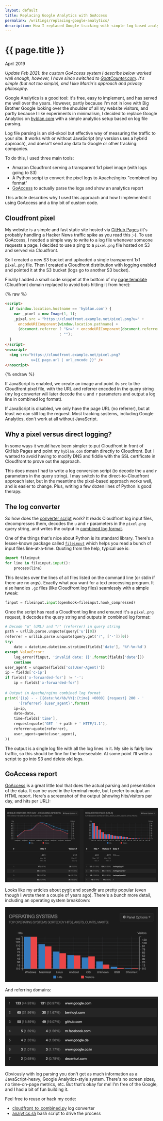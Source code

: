 ```yaml
---
layout: default
title: Replacing Google Analytics with GoAccess
permalink: /writings/replacing-google-analytics/
description: How I replaced Google tracking with simple log-based analytics on my personal website.
---
```

<h1>{{ page.title }}</h1>
<p class="subtitle">April 2019</p>


*Update Feb 2021: the custom GoAccess system I describe below worked well enough, however, I have since switched to [GoatCounter.com](https://www.goatcounter.com/). It's simple (but not too simple), and I like Martin's approach and privacy philosophy.*


Google Analytics is a good tool: it's free, easy to implement, and has served me well over the years. However, partly because I'm not in love with Big Brother Google looking over the shoulder of all my website visitors, and partly because I like experiments in minimalism, I decided to replace Google Analytics on [hyblan.com](https://hyblan.com/) with a simple analytics setup based on log file parsing.

Log file parsing is an old-skool but effective way of measuring the traffic to your site. It works with or without JavaScript (my version uses a hybrid approach), and doesn't send any data to Google or other tracking companies.

To do this, I used three main tools:

* Amazon Cloudfront serving a transparent 1x1 pixel image (with logs going to S3)
* A Python script to convert the pixel logs to Apache/nginx "combined log format"
* [GoAccess](https://goaccess.io/) to actually parse the logs and show an analytics report

This article describes why I used this approach and how I implemented it using GoAccess and a tiny bit of custom code.


Cloudfront pixel
----------------

My website is a simple and fast static site hosted via [GitHub Pages](https://pages.github.com/) (it's probably handling a Hacker News traffic spike as you read this ;-). To use GoAccess, I needed a simple way to write to a log file whenever someone requests a page. I decided to use a ping to a `pixel.png` file hosted on S3 and served via Cloudfront.

So I created a new S3 bucket and uploaded a single transparent 1x1 `pixel.png` file. Then I created a Cloudfront distribution with logging enabled and pointed it at the S3 bucket (logs go to another S3 bucket).

Finally I added a small code snippet at the bottom of my [page template](https://github.com/hyblancode/hyblancode.github.com/blob/master/_layouts/default.html) (Cloudfront domain replaced to avoid bots hitting it from here):

{% raw %}
```html
<script>
  if (window.location.hostname == 'hyblan.com') {
    var _pixel = new Image(1, 1);
    _pixel.src = "https://cloudfront.example.net/pixel.png?u=" +
      encodeURIComponent(window.location.pathname) +
      (document.referrer ? "&r=" + encodeURIComponent(document.referrer)
                         : "");
  }
</script>
<noscript>
  <img src="https://cloudfront.example.net/pixel.png?
            u={{ page.url | url_encode }}" />
</noscript>
```
{% endraw %}

If JavaScript is enabled, we create an image and point its `src` to the Cloudfront pixel file, with the URL and referrer encoded in the query string (my log converter will later decode the `u` and `r` parameters and output a log line in combined log format).

If JavaScript is disabled, we only have the page URL (no referrer), but at least we can still log the request. Most tracking systems, including Google Analytics, don't work at all without JavaScript.


Why a pixel versus direct logging?
----------------------------------

In some ways it would have been simpler to put Cloudfront in front of GitHub Pages and point my `hyblan.com` domain directly to Cloudfront. But I wanted to avoid having to modify DNS and fiddle with the SSL certificate in Cloudfront to prove out the approach.

This does mean I had to write a log conversion script (to decode the `u` and `r` parameters in the query string). I may switch to the direct-to-Cloudfront approach later, but in the meantime the pixel-based approach works well, and is easier to change. Plus, writing a few dozen lines of Python is good therapy.


The log converter
-----------------

So how does the [converter script](https://github.com/hyblancode/hyblancode.github.com/blob/master/_scripts/cloudfront_to_combined.py) work? It reads Cloudfront log input files, decompresses them, decodes the `u` and `r` parameters in the `pixel.png` query string, and writes the output in [combined log format](http://fileformats.archiveteam.org/wiki/Combined_Log_Format).

One of the things that's nice about Python is its standard library. There's a lesser-known package called [`fileinput`](https://docs.python.org/3/library/fileinput.html) which helps you read a bunch of input files line-at-a-time. Quoting from the help, typical use is:

```python    
import fileinput
for line in fileinput.input():
    process(line)
```

This iterates over the lines of all files listed on the command line (or stdin if there are no args). Exactly what you want for a text processing program. It also handles `.gz` files (like Cloudfront log files) seamlessly with a simple tweak:

```python
finput = fileinput.input(openhook=fileinput.hook_compressed)
```

Once the script has read a Cloudfront log line and ensured it's a `pixel.png` request, it decodes the query string and outputs in combined log format:

```python
# Decode "u" (URL) and "r" (referrer) in query string
path = urllib.parse.unquote(query['u'][0])
referrer = urllib.parse.unquote(query.get('r', ['-'])[0])
try:
    date = datetime.datetime.strptime(fields['date'], '%Y-%m-%d')
except ValueError:
    log_error(finput, 'invalid date: {}'.format(fields['date']))
    continue
user_agent = unquote(fields['cs(User-Agent)'])
ip = fields['c-ip']
if fields['x-forwarded-for'] != '-':
    ip = fields['x-forwarded-for']

# Output in Apache/nginx combined log format
print('{ip} - - [{date:%d/%b/%Y}:{time} +0000] {request} 200 - '
      '{referrer} {user_agent}'.format(
    ip=ip,
    date=date,
    time=fields['time'],
    request=quote('GET ' + path + ' HTTP/1.1'),
    referrer=quote(referrer),
    user_agent=quote(user_agent),
))
```

The output is a single log file with all the log lines in it. My site is fairly low traffic, so this should be fine for the foreseeable. At some point I'll write a script to go into S3 and delete old logs.


GoAccess report
---------------

[GoAccess](https://goaccess.io/) is a great little tool that does the actual parsing and presentation of the data. It can be used in the terminal mode, but I prefer to output an HTML report. Here's a screenshot of the output (showing hits/visitors per day, and hits per URL):

![GoAccess HTML report - main](/images/goaccess-main.png)

Looks like my articles about [pygit](https://hyblan.com/writings/pygit/) and [scandir](https://hyblan.com/writings/scandir/) are pretty popular (even though I wrote them a couple of years ago). There's a bunch more detail, including an operating system breakdown:

![GoAccess HTML report - operating systems](/images/goaccess-os.png)

And referring domains:

![GoAccess HTML report - domains](/images/goaccess-domains.png)

Obviously with log parsing you don't get as much information as a JavaScript-heavy, Google Analytics-style system. There's no screen sizes, no time-on-page metrics, etc. But that's okay for me! I'm free of the Google, and I had a bit of fun building it.

Feel free to reuse or hack my code:

* [cloudfront_to_combined.py](https://github.com/hyblancode/hyblancode.github.com/blob/master/_scripts/cloudfront_to_combined.py) log converter
* [analytics.sh](https://github.com/hyblancode/hyblancode.github.com/blob/master/_scripts/analytics.sh) bash script to drive the process
